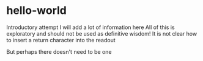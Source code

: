 # hello-world
Introductory attempt
I will add a lot of information here
All of this is exploratory and should not be used as definitive wisdom!
It is not clear how to insert a return character into the readout

But perhaps there doesn't need to be one
